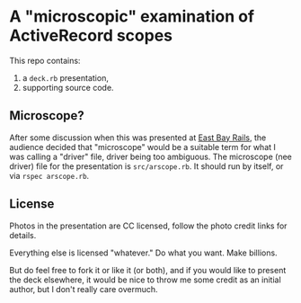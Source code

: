 # A "microscopic" examination of ActiveRecord scopes

This repo contains:

1. a `deck.rb` presentation,
2. supporting source code.

## Microscope?

After some discussion when this was presented at
[East Bay
Rails](http://www.meetup.com/East-Bay-Rails/events/202907282/), the
audience decided that "microscope" would be a suitable term for what I
was calling a "driver" file, driver being too ambiguous. The microscope
(nee driver) file for the presentation is `src/arscope.rb`. It should
run by itself, or via `rspec arscope.rb`.

## License

Photos in the presentation are CC licensed, follow the photo credit
links for details.

Everything else is licensed "whatever." Do what you want. Make billions.

But do feel free to fork it or like it (or both), and if you would like
to present the deck elsewhere, it would be nice to throw me some credit
as an initial author, but I don't really care overmuch.
